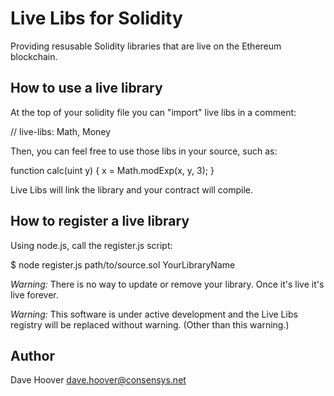 # Live Libs for Solidity

Providing resusable Solidity libraries that are live on the Ethereum blockchain.

## How to use a live library

At the top of your solidity file you can "import" live libs in a comment:

  // live-libs: Math, Money

Then, you can feel free to use those libs in your source, such as:

  function calc(uint y) {
    x = Math.modExp(x, y, 3);
  }

Live Libs will link the library and your contract will compile.

## How to register a live library

Using node.js, call the register.js script:

  $ node register.js path/to/source.sol YourLibraryName

*Warning:* There is no way to update or remove your library. Once it's live it's live forever.

*Warning:* This software is under active development and the Live Libs registry will be replaced without warning. (Other than this warning.)

## Author

Dave Hoover <dave.hoover@consensys.net>